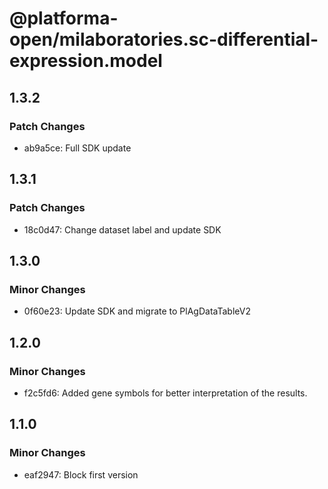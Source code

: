 # @platforma-open/milaboratories.sc-differential-expression.model

## 1.3.2

### Patch Changes

- ab9a5ce: Full SDK update

## 1.3.1

### Patch Changes

- 18c0d47: Change dataset label and update SDK

## 1.3.0

### Minor Changes

- 0f60e23: Update SDK and migrate to PlAgDataTableV2

## 1.2.0

### Minor Changes

- f2c5fd6: Added gene symbols for better interpretation of the results.

## 1.1.0

### Minor Changes

- eaf2947: Block first version

